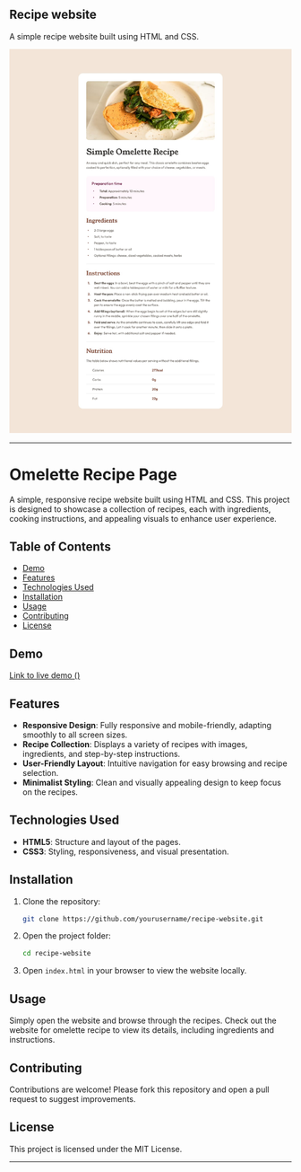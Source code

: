 ## Recipe website

A simple recipe website built using HTML and CSS.

![Recipe website preview](design/desktop-design.jpg)

---

# Omelette Recipe Page 

A simple, responsive recipe website built using HTML and CSS. This project is designed to showcase a collection of recipes, each with ingredients, cooking instructions, and appealing visuals to enhance user experience. 

## Table of Contents

- [Demo](#demo)
- [Features](#features)
- [Technologies Used](#technologies-used)
- [Installation](#installation)
- [Usage](#usage)
- [Contributing](#contributing)
- [License](#license)

## Demo

[Link to live demo ()](#)

## Features

- **Responsive Design**: Fully responsive and mobile-friendly, adapting smoothly to all screen sizes.
- **Recipe Collection**: Displays a variety of recipes with images, ingredients, and step-by-step instructions.
- **User-Friendly Layout**: Intuitive navigation for easy browsing and recipe selection.
- **Minimalist Styling**: Clean and visually appealing design to keep focus on the recipes.

## Technologies Used

- **HTML5**: Structure and layout of the pages.
- **CSS3**: Styling, responsiveness, and visual presentation.

## Installation

1. Clone the repository:
   ```bash
   git clone https://github.com/yourusername/recipe-website.git
   ```
2. Open the project folder:
   ```bash
   cd recipe-website
   ```
3. Open `index.html` in your browser to view the website locally.

## Usage

Simply open the website and browse through the recipes. Check out the website for omelette recipe to view its details, including ingredients and instructions.

## Contributing

Contributions are welcome! Please fork this repository and open a pull request to suggest improvements.

## License

This project is licensed under the MIT License.

---
